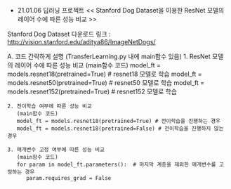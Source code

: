 - 21.01.06 딥러닝 프로젝트 
<< Stanford Dog Dataset을 이용한 ResNet 모델의 레이어 수에 따른 성능 비교 >>

Stanford Dog Dataset
다운로드 링크 : http://vision.stanford.edu/aditya86/ImageNetDogs/

 A. 코드 간략하게 설명 (TransferLearning.py 내에 main함수 있음)
    1. ResNet 모델의 레이어 수에 따른 성능 비교
       (main함수 코드)
       model_ft = models.resnet18(pretrained=True) # resnet18 모델로 학습
       model_ft = models.resnet50(pretrained=True) # resnet50 모델로 학습
       model_ft = models.resnet152(pretrained=True) # resnet152 모델로 학습
       
    2. 전이학습 여부에 따른 성능 비교
       (main함수 코드)  
       model_ft = models.resnet18(pretrained=True) # 전이학습을 진행하는 경우
       model_ft = models.resnet18(pretrained=False) # 전이학습을 진행하지 않는 경우

    3. 매개변수 고정 여부에 따른 성능 비교
       (main함수 코드)
       for param in model_ft.parameters():  # 마지막 계층을 제외한 매개변수를 고정하는 경우
          param.requires_grad = False

